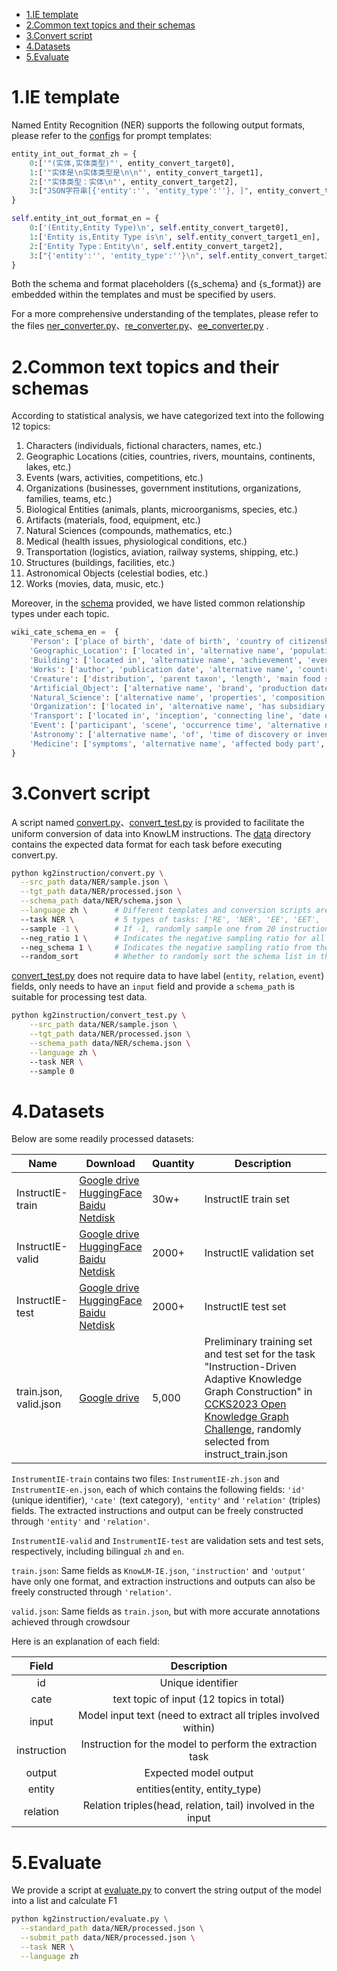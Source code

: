 

- [1.IE template](#1ie-template)
- [2.Common text topics and their schemas](#2common-text-topics-and-their-schemas)
- [3.Convert script](#3convert-script)
- [4.Datasets](#4datasets)
- [5.Evaluate](#5evaluate)

# 1.IE template

Named Entity Recognition (NER) supports the following output formats, please refer to the [configs](../configs) for prompt templates:

```python
entity_int_out_format_zh = {
    0:['"(实体,实体类型)"', entity_convert_target0],
    1:['"实体是\n实体类型是\n\n"', entity_convert_target1],
    2:['"实体类型：实体\n"', entity_convert_target2],
    3:["JSON字符串[{'entity':'', 'entity_type':''}, ]", entity_convert_target3],
}

self.entity_int_out_format_en = {
    0:['(Entity,Entity Type)\n', self.entity_convert_target0],
    1:['Entity is,Entity Type is\n', self.entity_convert_target1_en],
    2:['Entity Type：Entity\n', self.entity_convert_target2],
    3:["{'entity':'', 'entity_type':''}\n", self.entity_convert_target3],
} 
```

Both the schema and format placeholders ({s_schema} and {s_format}) are embedded within the templates and must be specified by users.

For a more comprehensive understanding of the templates, please refer to the files [ner_converter.py](https://github.com/zjunlp/DeepKE/blob/main/example/llm/InstructKGC/kg2instruction/convert/converter/ner_converter.py)、[re_converter.py](https://github.com/zjunlp/DeepKE/blob/main/example/llm/InstructKGC/kg2instruction/convert/converter/re_converter.py)、[ee_converter.py](https://github.com/zjunlp/DeepKE/blob/main/example/llm/InstructKGC/kg2instruction/convert/converter/ee_converter.py)  .


# 2.Common text topics and their schemas

According to statistical analysis, we have categorized text into the following 12 topics:

1. Characters (individuals, fictional characters, names, etc.)
2. Geographic Locations (cities, countries, rivers, mountains, continents, lakes, etc.)
3. Events (wars, activities, competitions, etc.)
4. Organizations (businesses, government institutions, organizations, families, teams, etc.)
5. Biological Entities (animals, plants, microorganisms, species, etc.)
6. Artifacts (materials, food, equipment, etc.)
7. Natural Sciences (compounds, mathematics, etc.)
8. Medical (health issues, physiological conditions, etc.)
9. Transportation (logistics, aviation, railway systems, shipping, etc.)
10. Structures (buildings, facilities, etc.)
11. Astronomical Objects (celestial bodies, etc.)
12. Works (movies, data, music, etc.)

Moreover, in the [schema](./kg2instruction/schema.py) provided, we have listed common relationship types under each topic.

```python
wiki_cate_schema_en =  {
    'Person': ['place of birth', 'date of birth', 'country of citizenship', 'occupation', 'work', 'achievement', 'ancestral home', 'position', 'spouse', 'parent', 'alternative name', 'affiliated organization', 'date of death', 'sibling', 'place of death'], 
    'Geographic_Location': ['located in', 'alternative name', 'population', 'capital', 'area', 'achievement', 'length', 'width', 'elevation'], 
    'Building': ['located in', 'alternative name', 'achievement', 'event', 'creation time', 'width', 'length', 'creator', 'height', 'area', 'named after'], 
    'Works': ['author', 'publication date', 'alternative name', 'country of origin', 'based on', 'cast member', 'publisher', 'achievement', 'performer', 'director', 'producer', 'screenwriter', 'tracklist', 'composer', 'lyricist', 'production company', 'box office', 'publishing platform'], 
    'Creature': ['distribution', 'parent taxon', 'length', 'main food source', 'alternative name', 'taxon name', 'weight', 'width', 'height'], 
    'Artificial_Object': ['alternative name', 'brand', 'production date', 'made from material', 'country of origin', 'has use', 'manufacturer', 'discoverer or inventor'], 
    'Natural_Science': ['alternative name', 'properties', 'composition', 'product', 'has use', 'country of origin', 'discoverer or inventor', 'causes'], 
    'Organization': ['located in', 'alternative name', 'has subsidiary', 'date of incorporation', 'product', 'achievement', 'member', 'founded by', 'dissolution time', 'event'], 
    'Transport': ['located in', 'inception', 'connecting line', 'date of official opening', 'pass', 'area', 'alternative name', 'length', 'width', 'achievement', 'class of station'], 
    'Event': ['participant', 'scene', 'occurrence time', 'alternative name', 'sponsor', 'casualties', 'has cause', 'has effect', 'organizer', 'award received', 'winner'], 
    'Astronomy': ['alternative name', 'of', 'time of discovery or invention', 'discoverer or inventor', 'name after', 'absolute magnitude', 'diameter', 'mass'], 
    'Medicine': ['symptoms', 'alternative name', 'affected body part', 'possible consequences', 'etiology']
}
```


# 3.Convert script

A script named [convert.py](https://github.com/zjunlp/DeepKE/blob/main/example/llm/InstructKGC/kg2instruction/convert.py)、[convert_test.py](https://github.com/zjunlp/DeepKE/blob/main/example/llm/InstructKGC/kg2instruction/convert_test.py) is provided to facilitate the uniform conversion of data into KnowLM instructions. The [data](https://github.com/zjunlp/DeepKE/tree/main/example/llm/InstructKGC/data) directory contains the expected data format for each task before executing convert.py.

```bash
python kg2instruction/convert.py \
  --src_path data/NER/sample.json \
  --tgt_path data/NER/processed.json \
  --schema_path data/NER/schema.json \
  --language zh \      # Different templates and conversion scripts are used for different languages
  --task NER \         # 5 types of tasks: ['RE', 'NER', 'EE', 'EET', 'EEA']
  --sample -1 \        # If -1, randomly sample one from 20 instruction types and 4 output formats, otherwise it is the specified instruction format, -1<=sample<20
  --neg_ratio 1 \      # Indicates the negative sampling ratio for all samples
  --neg_schema 1 \     # Indicates the negative sampling ratio from the schema
  --random_sort        # Whether to randomly sort the schema list in the instructions

```

[convert_test.py](https://github.com/zjunlp/DeepKE/blob/main/example/llm/InstructKGC/kg2instruction/convert_test.py) does not require data to have label (`entity`, `relation`, `event`) fields, only needs to have an `input` field and provide a `schema_path` is suitable for processing test data.

```bash
python kg2instruction/convert_test.py \
    --src_path data/NER/sample.json \
    --tgt_path data/NER/processed.json \
    --schema_path data/NER/schema.json \
    --language zh \      
    --task NER \          
    --sample 0 
```


# 4.Datasets


Below are some readily processed datasets:

| Name                   | Download                                                     | Quantity | Description                                                  |
| ---------------------- | ------------------------------------------------------------ | -------- | ------------------------------------------------------------ |
| InstructIE-train          | [Google drive](https://drive.google.com/file/d/1VX5buWC9qVeVuudh_mhc_nC7IPPpGchQ/view?usp=drive_link) <br/> [HuggingFace](https://huggingface.co/datasets/zjunlp/KnowLM-IE) <br/> [Baidu Netdisk](https://pan.baidu.com/s/1xXVrjkinw4cyKKFBR8BwQw?pwd=x4s7)  | 30w+  | InstructIE train set |
| InstructIE-valid       | [Google drive](https://drive.google.com/file/d/1EMvqYnnniKCGEYMLoENE1VD6DrcQ1Hhj/view?usp=drive_link) <br/> [HuggingFace](https://huggingface.co/datasets/zjunlp/KnowLM-IE) <br/> [Baidu Netdisk](https://pan.baidu.com/s/11u_f_JT30W6B5xmUPC3enw?pwd=71ie)     | 2000+ | InstructIE validation set                                                                                     |
| InstructIE-test       | [Google drive](https://drive.google.com/file/d/1WdG6_ouS-dBjWUXLuROx03hP-1_QY5n4/view?usp=drive_link) <br/> [HuggingFace](https://huggingface.co/datasets/zjunlp/KnowLM-IE)  <br/> [Baidu Netdisk](https://pan.baidu.com/s/1JiRiOoyBVOold58zY482TA?pwd=cyr9)     | 2000+ | InstructIE test set                                                                                    |
| train.json, valid.json | [Google drive](https://drive.google.com/file/d/1vfD4xgToVbCrFP2q-SD7iuRT2KWubIv9/view?usp=sharing) | 5,000    | Preliminary training set and test set for the task "Instruction-Driven Adaptive Knowledge Graph Construction" in [CCKS2023 Open Knowledge Graph Challenge](https://tianchi.aliyun.com/competition/entrance/532080/introduction), randomly selected from instruct_train.json |


`InstrumentIE-train` contains two files: `InstrumentIE-zh.json` and `InstrumentIE-en.json`, each of which contains the following fields: `'id'` (unique identifier), `'cate'` (text category), `'entity'` and `'relation'` (triples) fields. The extracted instructions and output can be freely constructed through `'entity'` and `'relation'`.

`InstrumentIE-valid` and `InstrumentIE-test` are validation sets and test sets, respectively, including bilingual `zh` and `en`.

`train.json`: Same fields as `KnowLM-IE.json`, `'instruction'` and `'output'` have only one format, and extraction instructions and outputs can also be freely constructed through `'relation'`.

`valid.json`: Same fields as `train.json`, but with more accurate annotations achieved through crowdsour

Here is an explanation of each field:

|    Field    |                         Description                          |
| :---------: | :----------------------------------------------------------: |
|     id      |                   Unique identifier                   |
|    cate     |     text topic of input (12 topics in total)                        |
|    input    | Model input text (need to extract all triples involved within) |
| instruction |   Instruction for the model to perform the extraction task   |
|    output   | Expected model output |
| entity      |            entities(entity, entity_type)                    |
|   relation  |             Relation triples(head, relation, tail) involved in the input             |



# 5.Evaluate

We provide a script at [evaluate.py](https://github.com/zjunlp/DeepKE/blob/main/example/llm/InstructKGC/kg2instruction/evaluate.py) to convert the string output of the model into a list and calculate F1

```bash
python kg2instruction/evaluate.py \
  --standard_path data/NER/processed.json \
  --submit_path data/NER/processed.json \
  --task NER \
  --language zh
```


